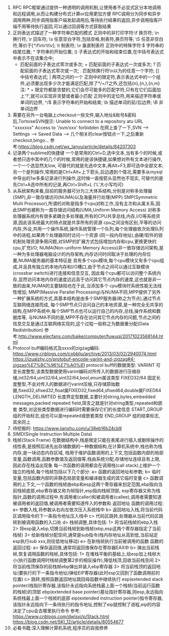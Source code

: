 1. RPC
   RPC框架通过提供一种透明的调用机制,让使用者不必显式区分本地调用和远程调用,从而让构建分布式计算or应用更加方便
   RPC调用分为同步和异步调用两种,同步调用指客户端发起调用后,等待执行结果的返回,异步调用指客户端不用等待执行返回,可以通过回调等方式获取结果
2. 正则表达式描述了一种字符串匹配的模式
   正则中的非打印字符:\f 换页符; \n 换行符; \r 回车符; \s 任意空白字符,包括空格,制表符,换页符等; \S 任意非空白符,等价于[^\f\n\r\t\v];
   \t 制表符; \v 垂直制表符
   正则中的特殊字符:$ 字符串的结尾位置; ^ 字符串的开始位置; () 子表达式的开始和结束位置,在中括号表达式中表示不在该集合中;
   * 匹配前面的子表达式零次或多次; + 匹配前面的子表达式一次或多次; ? 匹配前面的子表达式零次或一次; . 匹配除换行符\n以为的任意一个字符; 
   [] 中括号表达式; | 两项之间的一个
   正则中的限定符,表示表达式中的一个组件,必须要出现多少次才能满足匹配,除了*/+/?之外,还包括{n},{n,},{n,m}
   注: * + 限定符都是贪婪的,它们会尽可能多的匹配字符,只有在它们后面加上'?',就可以实现非贪婪或者最小匹配
   正则中的定位符,用来描述字符串或单词的边界, ^/$ 表示字符串的开始和结束; \b 描述单词的前/后边界; \B 非单词边界
3. 需要在另外一台电脑上checkout一些文件,输入地址&账号&密码后,TortoiseSVN提示:
   Unable to connect to a repository atu URL "xxxxxxx" Access to '/svn/xxx' forbidden
   在网上查了一下,SVN --> Settings --> Saved Data --> 几个相关的clear按钮点一下,之后重新checkout,bingo...
   参考:https://blog.csdn.net/wx_lanyu/article/details/84207303
4. 记录两个sublime的快捷键
    一个是常用的Ctrl+D,选中文本,当有多个的时候,或者想只选中其中的几个的时候,常用的是该快捷键,如果想对所有文本进行操作,一个一个选显然太low,
    可替代的就是先选中文本,再Alt+F3,即可选中全部文本;
    另一个是列操作,常用的是Ctrl+Alt+上下箭头,后边遇到个情况,需要多从mysql中导出的1w多条记录进行列操作,这时候一直按箭头显然也不现实,
    可替代的是先Ctrl+A选中所有的记录,再Ctrl+Shift+L ('L'大小写均可)
5. 从系统架构来看,目前的服务器可分为三大体系结构,分别是对称多处理器(SMP),非一致存储访问(NUMA)以及海量并行处理(MPP)
   SMP(Symmetric Multi Processor),所谓的对称是指多个cpu对称工作,没有主次和从属关系,因此SMP也被称为一直存储访问结构(UMA,Uniform Memory Access)
   对称多处理器系统内有很多紧耦合多处理器,所有的CPU共享总线,内存,I/O等系统资源,因此该系统最大的特点就是共享所有的资源
   cpu之间没有区别,平等的访问内存,外设,共用一个操作系统,操作系统管理一个队列,每个处理器依次处理队列中的进程,如果两个处理器同时访问一个资源
   (同一段内存地址),由硬/软件的锁机制处理资源争用问题,对SMP的扩展方式包括增加内存和cpu,更换更快的cpu,扩充I/O;
   NUMA(Non-uniform Memory Access)非一致存储访问架构,是一种为多处理器电脑设计的内存架构,内存访问时间取决于处理的内存位置,NUMA服务器的基本特征是
   具有多个cpu模块,每个cpu模块又有多个cpu组成,并且具有独立的本地内存和I/O槽口,由于节点之间可以通过互联模块(crossbar switch)进行连接和信息交互,
   因此每个cpu都可以访问整个系统内存,显然访问本地内存的速度远远高于访问其它节点内存的速度,这也就是非一致的由来,NUMA的主要缺陷也在于此,当添加多个
   cpu模块时系统性能无法线性增加;
   MMP(Massive Parallel Processing)与NUMA不同,MPP提供了另外一种扩展系统的方式,其基本结构是由多个SMP服务器(称之为节点),通过节点互联网络连接而成,
   每个SMP节点只访问自己的本地资源,是一种完全无共享的结构,在MPP系统中,每个SMP节点也可以运行自己的内存,总线,操作系统和数据库等,
   与NUMA不同的是,MPP不存在访问其它节点内存的问题,节点之间的信息交互是通过互联网络实现的,这个过程一般称之为数据重分配(Data Redistribution)
   参考:http://www.elecfans.com/baike/computer/fuwuqi/20171023568144.html
6. Protocol buff编码格式及sxxx的zigzag编码:
   https://www.cnblogs.com/cobbliu/archive/2013/03/02/2940074.html
   https://izualzhy.cn/protobuf-encode-varint-and-zigzag#4-zigzag%E7%BC%96%E7%A0%81
   protocol buff的数据类型:
   VARIINT 可变长度整型,该类型数据使用varint编码对所传入的数据进行压缩存储,int32/64,uint32/64,sint32/64,bool,enum属该类型
   FIXED32/64 固定长度整型,不会对传入的数据进行varint压缩,只存储原始数据,fixed32,sfixed32,float属FIXED32,fixed64,sfixed64,double属FIXED64
   LENGTH_DELIMITED 长度界定型数据,主要针对string,bytes,embedded messages,packed repeated field,简言之就是针对string类型,repeated和嵌套
   类型,对这些类型数据进行编码时需要保存它们的长度信息
   START_GROUP 组的开始标志,组也可以是repeated或嵌套类型
   END_GROUP 组的结束标志,其余同上
7. 待挖掘的: https://www.jianshu.com/u/38eb16b24cb9 
8. SIMD(Single Instruction Multiple Data)
9. 栈帧(Stack Frame)
    在数据结构中,栈是限定只能在表尾进行插入或删除操作的线性表,是按照后进先出存储数据的一种数据结构,在计算机系统中,栈也称为栈内存,是一块动态内存区域,
    栈用于维护函数调用的上下文,包括函数内部的局部变量,函数调用,函数参数值及返回值等,栈由系统分配,存储地址连续且有上限,因此存在栈溢出现象
    每一次函数的调用都会在调用栈(call stack)上维护一个独立的栈帧,每个栈帧包括以下几个部分:
    a> 函数的返回地址和参数;
    b> 临时变量,包括函数内部的非静态局部变量和编译器生成的其它临时变量
    c> 函数调用的上下文,一个函数的栈帧由ebp和esp这两个寄存器来划定范围,ebp指向当前栈帧底部,ebp寄存器又称为帧指针,esp指向栈帧顶部,
       esp寄存器又称为栈指针,函数的调用过程中,有调用者(caller)和被调用者(callee),调用者需要知道被调用者的返回值,被调用者需要知道传入的参数和
       返回地址
    函数的调用过程:
    a> 参数入栈,将参数从右向左依次压入系统栈中
    b> 返回地址入栈,将当前代码区调用指令的下一条指令地址压入栈中
    c> 代码区跳转,处理器从当前代码区跳转到被调用函数的入口处
    d> 栈帧调整,具体包括:
        1> 将当前栈帧的ebp入栈
        2> 将esp装入ebp,切换当前栈帧到新栈帧(ebp,esp这两个寄存器指定了当前栈帧)
        3> 给新栈帧分配空间,通常是sub指令(栈内存地址从高到低,当前站定esp执行sub xxx,则往低地址移动)
    e> 在新栈帧执行当前被调用的函数
    函数的返回过程:
    a> 保存返回值,通常将返回值保存在寄存器EAX中
    b> 弹出当前栈帧,恢复调用函数的栈帧,具体包括:
        1> 在堆栈平衡的基础上,给esp加上栈帧大小(执行函数调用时栈帧调整第2步的相反操作),降低栈顶,回收当前栈空间
        2> 将当前栈顶保存的前栈帧ebp弹出并装入ebp寄存器
        3> 将当前栈顶的返回地址(要执行的下一条指令地址)弹给EIP寄存器(此时esp又回到了函数调用前的位置)
    c> 跳转,按照函数返回地址跳回母函数中继续执行
    esp(extended stack pointer)栈指针寄存器,该指针永远指向系统栈最上面一个栈帧(当前运行函数的栈帧)的顶部
    ebp(extended base pointer)基址指针寄存器,同esp,永远指向系统栈最上面一个栈帧的底部
    eip(extended instruction pointer)指令寄存器,该指针永远指向下一条待执行的指令地址,控制了eip就控制了进程,eip的内容决定了cpu会去哪里执行命令
    参考:
      https://www.cnblogs.com/dwlsxj/p/Stack.html
      https://blog.csdn.net/SKI_12/article/details/80554677
10. 必看书籍:深入理解计算机系统,程序员的自我修养
